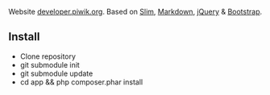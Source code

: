 Website [developer.piwik.org](http://developer.piwik.org). Based on [Slim](http://www.slimframework.com/), [Markdown](http://daringfireball.net/projects/markdown/), [jQuery](http://jquery.com/) & [Bootstrap](http://getbootstrap.com).

## Install

 * Clone repository
 * git submodule init
 * git submodule update
 * cd app && php composer.phar install
